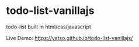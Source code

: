 # todo-list-vanillajs
todo-list built in html/css/javascript 

Live Demo: https://yatso.github.io/todo-list-vanillajs/
